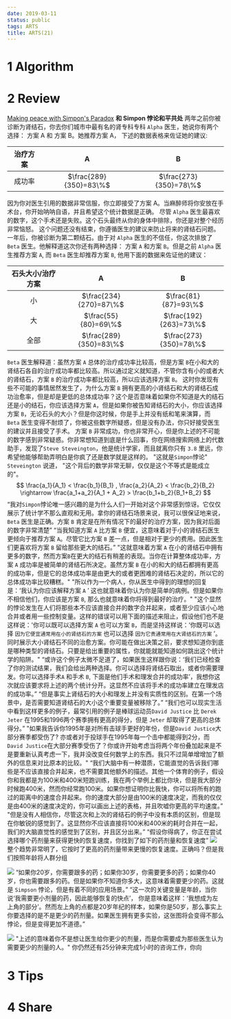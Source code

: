 ```yaml
---
date: 2019-03-11
status: public
tags: ARTS
title: ARTS(21)
---
```


# 1 Algorithm

# 2 Review
[Making peace with Simpon's Paradox](https://robertheaton.com/2019/02/24/making-peace-with-simpsons-paradox/)
**和 Simpon 悖论和平共处**
两年之前你被诊断为肾结石，你去你们城市中最有名的肾专科专科 `Alpha` 医生，她说你有两个选择： 方案 A  和 方案 B。她推荐方案 A， 下述的数据表格来佐证她的建议:

治疗方案 | A | B
:---: | :---: | :---:
成功率 | $\frac{289}{350}=83\%$ | $\frac{273}{350}=78\%$

因为你对医生引用的数据非常信服，你立即接受了方案 A。当麻醉师将你安放在手术台，你开始呐呐自语，并且希望这个统计数据是正确。
尽管 `Alpha` 医生最喜欢的数字，这个手术还是失败。这个石头最终从你的身体中排除，你还是对整个经历非常恼怒。
这个问题还没有结束，你遵循医生的建议来防止将来的肾结石问题。一年后，你被诊断为第二颗结石。由于对 `Alpha` 医生的不信任，你这次排放了 `Beta` 医生。他解释道这次你还有两种选择： 方案 `A` 和方案 `B`。但是之前 `Alpha` 医生推荐方案 `A`, 而 `Beta` 医生却推荐方案 `B`, 他用下面的数据来佐证他的建议：

石头大小/治疗方案  | A | B
:---: | :---: | :---:
小 | $\frac{234}{270}=87\%$ | $\frac{81}{87}=93\%$
大 | $\frac{55}{80}=69\%$ | $\frac{192}{263}=73\%$
全部 | $\frac{289}{350}=83\%$ | $\frac{273}{350}=78\%$

`Beta` 医生解释道：虽然方案 `A` 总体的治疗成功率比较高，但是方案 `B`在小和大的肾结石各自的治疗成功率都比较高。所以通过定义就知道，不管你含有小的或者大的肾结石，方案 `B` 的治疗成功率都比较高，所以应该选择方案 `B`。
这时你发现有些不可能的事情居然发生了，为什么方案 `B` 拥有更高的小肾结石和大的肾结石成功治愈率，但是却是更低的总体成功率？这个是否意味着如果你不知道是大的结石还是小的结石，你应该选择方案 `A`，但是如果你被告知肾结石的大小，你应该选择方案 `B`，无论石头的大小？但是你这时候，你是手上并没有纸和笔来演算，而 `Beta` 医生变得不耐烦了，你被这些数字所疑惑，但是没有办法，你只好接受医生的建议并且接受了手术。
方案 `B` 非常成功，你也非常开心，但是你上述的不可能的数字感到非常疑惑。你非常想知道到底是什么回事，你在网络搜索网络上的代数助手，发现了`Steve Steveington`，他是统计学家，而且就离你只有 `3.8` 里远，你希望他能够帮助弄明白是你疯了还是数学就是这样的。
"这就是`Simpon`悖论" `Steveington` 说道， "这个背后的数学非常无聊，仅仅是这个不等式是能成立的"。
$$
\frac{a_1}{A_1} < \frac{b_1}{B_1} ,
\frac{a_2}{A_2} < \frac{b_2}{B_2}
\rightarrow
\frac{a_1+a_2}{A_1 + A_2} > \frac{b_1+b_2}{B_1+B_2}
$$
“我对`Simpon`悖论唯一感兴趣的是为什么人们一开始对这个非常感到惊讶。它仅仅展示了统计学不那么直观和无用。拿你的肾结石场景来说，我可以很保证地来说，`Beta` 医生是正确。方案 `B` 肯定是在所有情况下的最好的治疗方案，因为我对后面的数字非常清楚”
“当我知道方案 `A` 比方案 `B` 便宜，这意味着对于小的肾结石医生更倾向于推荐方案 `A`。尽管它比方案 `B` 差一点，但是相对于更少的费用。因此医生们更喜欢将方案 `B` 留给那些更大的结石。”
"这就意味着方案 `A` 在小的肾结石中拥有更多的数字，然而方案`B`在更大的结石有稍差的表现。当你在计算整体成功率，方案 `A` 成功率是被简单的肾结石所决定。虽然方案 `B` 在小的和大的结石都拥有更高的成功率，但是它的总体成功率是由更大的或者更困难的肾结石决定的，所以它的总体成功率比较糟糕。"
"所以作为一个病人，你从医生中得到的理想的回复是：‘我认为你应该解释方案 `A` ’ 这也就意味着你认为你是简单的病例。但是如果你不相信他们，你应该是方案 `B`, 那么也就意味着你将得到最好的治疗。"
"这个显然的悖论发生在人们将那些本不应该直接合并的数字合并起来，或者至少应该小心地合并或者用一些控制变量。这样的错误可以用下面的描述来阻止，假设他们也不是这样说：'你可以既可以选择方案 `A` 也可以方案 `B`，而是坚持这样说：‘你既可以选择 `因为它便宜通常用在小的肾结石的方案` 也可以选择 `因为它贵通常用在大肾结石的方案` ’。同时展示大小肾结石不同的治愈方案。你可能在做出决策之前，要求想知道你到底是哪种类型的肾结石。只要是给出重要的属性，你就能就能知道如何跳出这个统计学的陷阱。"
“或许这个例子太微不足道了，如果医生这样跟你说：‘我们已经检查了你的测试结果，我们会给出两种选择。你可以选择将肾结石取出，或者你需要理发。你可以选择手术`A` 和手术 `B`, 下面是他们手术和理发合并的成功率’，我想你这次就应该要求将上述的两个统计分开。这显然不应该将手术的成功率建立在理发店的成功率。”
“但是事实上肾结石的大小和理发上并没有实质性的区别。在第一个场景中，是否需要知道肾结石的大小这个重要变量被移除了。”
“我们也可以现实生活中看到这样更多的例子，最常引用的例子是棒球运动员`David Justice` 比 `Derek Jeter` 在1995和1996两个赛季拥有更高的得分，但是 `Jeter` 却取得了更高的总体得分。”
"如果我告诉你1995年是对所有击球手更好的年份，但是`David Justice`大部分赛季都受伤了? 亦或者对于投球手在1995年每一个击中都能得到2分，而`David Justice`在大部分赛季受伤了？你或许开始考虑当将两个年份叠加起来是不是要重新认真考虑一下，我并没改变任何数学上的东西。我只不过简单增增加了额外的信息来对比原本的比较。"
“我们大脑中有一种潜质，它能直觉的告诉我们哪些是不应该直接合并起来，也不需要其他额外的描述。其他一个体育的例子，假设你和我都是为100米和400米短跑训练，我在两个举例上都比你块，但是我大部分时候跑400米，然而你经常跑100米。如果你想证明你比我快，你可以将所有的跑过的距离中的速度合并起来。你的速度大部分是由100米的速度决定，而我的仅仅是由400米的速度决定的，你可以画出上述的表格，并且吹嘘你更高的平均速度。”
"但是没有人相信你，尽管这次和上次的肾结石的例子中没有本质的区别，但是现在你敏锐的感觉到了。这显然你不应该直接将100米和400米的耗时合并在一起，我们的大脑直觉性的感觉到了区别，并且区分出来。”
“假设你得病了，你正在尝试选择哪个药剂量来获得更快的恢复速度，你找到了如下的药剂量和恢复速度”
![](./_image/2019-03-11-17-05-33.jpg)
整个趋势非常明了，它按时了更高的药剂量带来更慢的恢复速度。正确吗？但是我们按照年龄将人群分组

![](./_image/2019-03-11-17-07-07.jpg)
“如果你20岁，你需要跟多的药；如果你30岁，你需要更多的药；如果你40岁，你也需要跟多的药。但是如果你不知道你多大，这意味着需要更少的药。这就是 `Simpson` 悖论，但是有着不同的应用场景。”
“这一次的关键变量是年龄，当你说‘我需要更小剂量的药，因此能够恢复的快点’， 你是意味着这样：‘我想成为左上角的部分’。然而左上角的点都是20岁年纪的样本，如果你是50岁，那么事实上你要选择的是不是更少的药剂量。如果医生拥有更多实验，这张图将会变得不那么悖论，但是变得更加不道德。”

![](./_image/2019-03-11-17-21-06.jpg)
"上述的意味着你不是想让医生给你更少的剂量，而是你需要成为那些医生认为需要更少的剂量的人。"
你仍然还有25分钟来完成1小时的咨询工作，你向

# 3 Tips

# 4 Share